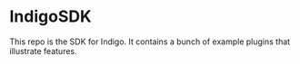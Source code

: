 # IndigoSDK
This repo is the SDK for Indigo. It contains a bunch of example plugins that illustrate features.
